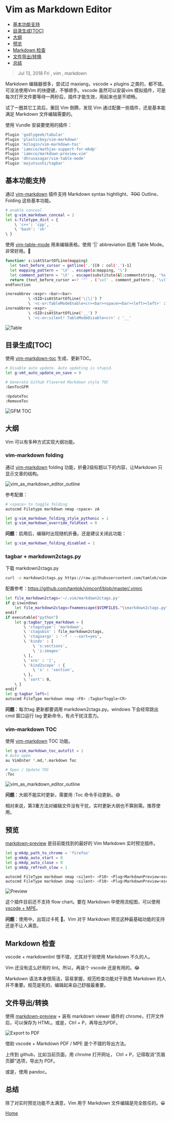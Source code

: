 # Vim as Markdown Editor

<!-- https://xizhong365.github.io/docs/vim_as_markdown_editor -->

<!-- vim-markdown-toc GFM -->

* [基本功能支持](#基本功能支持)
* [目录生成[TOC]](#目录生成toc)
* [大纲](#大纲)
* [预览](#预览)
* [Markdown 检查](#markdown-检查)
* [文件导出/转换](#文件导出转换)
* [总结](#总结)

<!-- vim-markdown-toc -->

> Jul 13, 2018 Fri , vim , markdown

Markdown 编辑器很多，尝试过 maxiang，vscode + plugins 之类的，都不错。可没法使用Vim 的快捷键，不够顺手。vscode 虽然可以安装vim 模拟插件，可是每次打开文件要等待一两秒后，插件才能生效，用起来也是不顺畅。

试了一圈其它工具后，重回 Vim 倒腾，发现 Vim 通过配置一些插件，还是基本能满足 Markdown 文件编辑需要的。

使用 Vundle 安装要使用的插件：

```sh
Plugin 'godlygeek/tabular'
Plugin 'plasticboy/vim-markdown'
Plugin 'mzlogin/vim-markdown-toc'
Plugin 'iamcco/mathjax-support-for-mkdp'
Plugin 'iamcco/markdown-preview.vim'
Plugin 'dhruvasagar/vim-table-mode'
Plugin 'majutsushi/tagbar'
```

## 基本功能支持

通过 [vim-markdown](https://github.com/plasticboy/vim-markdown) 插件支持 Markdown syntax hightlight、~~TOC~~ Outline、Folding 这些基本功能。

```sh
# enable conceal
let g:vim_markdown_conceal = 2
let s:filetype_dict = {
    \ 'c++': 'cpp',
    \ 'bash': 'sh'
\ }

```

使用 [vim-table-mode](https://github.com/dhruvasagar/vim-table-mode) 用来编辑表格。使用 '\|\|' abbreviation 启用 Table Mode。非常好用。🎉

```sh
function! s:isAtStartOfLine(mapping)
  let text_before_cursor = getline('.')[0 : col('.')-1]
  let mapping_pattern = '\V' . escape(a:mapping, '\')
  let comment_pattern = '\V' . escape(substitute(&l:commentstring, '%s.*$', '', ''), '\')
  return (text_before_cursor =~? '^' . ('\v(' . comment_pattern . '\v)?') . '\s*\v' . mapping_pattern . '\v$')
endfunction

inoreabbrev <expr> <bar><bar>
          \ <SID>isAtStartOfLine('\|\|') ?
          \ '<c-o>:TableModeEnable<cr><bar><space><bar><left><left>' : '<bar><bar>'
inoreabbrev <expr> __
          \ <SID>isAtStartOfLine('__') ?
          \ '<c-o>:silent! TableModeDisable<cr>' : '__'
```

![Table](images\vim_as_markdown_editor_table.png)

## 目录生成[TOC]

使用 [vim-markdown-toc](https://github.com/mzlogin/vim-markdown-toc) 生成、更新TOC。

```sh
# Disable auto update. Auto updating is stupid.
let g:vmt_auto_update_on_save = 0

# Generate Github Flavered Markdown style TOC
:GenTocGFM

:UpdateToc
:RemoveToc
```

![GFM TOC](images\vim_as_markdown_editor_toc01.png)

## 大纲

Vim 可以有多种方式实现大纲功能。

### vim-markdown folding

通过 [vim-markdown](https://github.com/plasticboy/vim-markdown) folding 功能，折叠2级标题以下的内容，让Markdown 只显示文章的结构。

![vim_as_markdown_editor_outline](images\vim_as_markdown_editor_outline01.png)

参考配置：

```sh
# <space> to toggle folding
autocmd Filetype markdown nmap <space> zA

let g:vim_markdown_folding_style_pythonic = 1
let g:vim_markdown_override_foldtext = 0

```

**问题**：启用后，编辑时出现随机折叠。还是建议关闭此功能： 

```sh
let g:vim_markdown_folding_disabled = 1
```

### tagbar + markdown2ctags.py

下载 markdown2ctags.py

```sh
curl -o markdown2ctags.py https://raw.githubusercontent.com/tamlok/vimconf/master/markdown2ctags.py
```

配置参考：https://github.com/tamlok/vimconf/blob/master/.vimrc

```sh
let file_markdown2ctags='~/.vim/markdown2ctags.py'
if g:iswindows
    let file_markdown2ctags=fnameescape($VIMFILES."\\markdown2ctags.py")
endif
if executable("python")
    let g:tagbar_type_markdown = {
        \ 'ctagstype': 'markdown',
        \ 'ctagsbin' : file_markdown2ctags,
        \ 'ctagsargs' : '-f - --sort=yes',
        \ 'kinds' : [
            \ 's:sections',
            \ 'i:images'
        \ ],
        \ 'sro' : '|',
        \ 'kind2scope' : {
            \ 's' : 'section',
        \ },
        \ 'sort': 0,
    \ }
endif
let g:tagbar_left=1
autocmd FileType markdown nmap <F8> :TagbarToggle<CR>
```

**问题**：每次tag 更新都要调用 markdown2ctags.py。windows 下会经常跳出 cmd 窗口运行 tag 更新命令，有点干扰注意力。

### vim-markdown TOC

使用 [vim-markdown](https://github.com/plasticboy/vim-markdown) TOC 功能。

```sh
let g:vim_markdown_toc_autofit = 1
# Auto open
au VimEnter *.md,*.markdown Toc

# Open / Update TOC
:Toc
```

![vim_as_markdown_editor_outline](images\vim_as_markdown_editor_outline02.png)

**问题**：大纲不能实时更新，需要用 :Toc 命令手动更新。😅

相对来说，第3重方法对编辑文件没有干扰，实时更新大纲也不算刚需。推荐使用。

## 预览

[markdown-preview](https://github.com/iamcco/markdown-preview.vim) 是目前能找到的最好的 Vim Markdown 实时预览插件。

```sh
let g:mkdp_path_to_chrome = 'firefox'
let g:mkdp_auto_start = 0
let g:mkdp_auto_close = 0
let g:mkdp_refresh_slow = 1

autocmd FileType markdown nmap <silent> <F10> <Plug>MarkdownPreview<esc>:sleep 2<esc>
autocmd FileType markdown imap <silent> <F10> <Plug>MarkdownPreview<esc>
```

![Preview](images\vim_as_markdown_editor_preview01.png)

这个插件目前还不支持 flow chart。要在 Markdown 中使用流程图，可以使用 [vscode + MPE](https://shd101wyy.github.io/markdown-preview-enhanced/#/diagrams)。

**问题**：使用中，出现过卡死 🐞。Vim 对于 Markdown 预览这种最基础功能的支持还是不让人满意。

## Markdown 检查

vscode + markdownlint 很不错，尤其对于刚使用 Markdown 不久的人。

Vim 还没有这么好用的 lint。所以，再装个 vscode 还是有用的。😂

Markdown 语法本身很简洁，容易掌握，规范检查功能对于熟悉 Markdown 的人并不重要。规范是死的，编辑起来自己舒服最重要。

## 文件导出/转换

使用 [markdown-preview](https://github.com/iamcco/markdown-preview.vim) + 装有 markdown viewer 插件的 chrome，打开文件后，可以保存为 HTML。或是，Ctrl + P，再导出为PDF。

![Export to PDF](images\vim_as_markdown_editor_export_to_pdf.png)

借助 vscode + Markdown PDF / MPE 是个不错的导出方法。

上传到 github，比如当前页面，用 chrome 打开网址， Ctrl + P，记得取消“页眉页脚”选项，导出为 PDF。

或是，使用 pandoc。

## 总结

除了对实时预览功能不太满意，Vim 用于 Markdown 文件编辑是完全胜任的。😀

[Home](https://xizhong365.github.io/)
